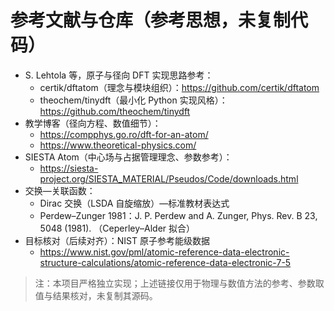 # 参考文献与仓库（参考思想，未复制代码）

- S. Lehtola 等，原子与径向 DFT 实现思路参考：
  - certik/dftatom（理念与模块组织）：https://github.com/certik/dftatom
  - theochem/tinydft（最小化 Python 实现风格）：https://github.com/theochem/tinydft
- 教学博客（径向方程、数值细节）：
  - https://compphys.go.ro/dft-for-an-atom/
  - https://www.theoretical-physics.com/
- SIESTA Atom（中心场与占据管理理念、参数参考）：
  - https://siesta-project.org/SIESTA_MATERIAL/Pseudos/Code/downloads.html
- 交换—关联函数：
  - Dirac 交换（LSDA 自旋缩放）—标准教材表达式
  - Perdew–Zunger 1981：J. P. Perdew and A. Zunger, Phys. Rev. B 23, 5048 (1981). （Ceperley–Alder 拟合）
- 目标核对（后续对齐）：NIST 原子参考能级数据
  - https://www.nist.gov/pml/atomic-reference-data-electronic-structure-calculations/atomic-reference-data-electronic-7-5

> 注：本项目严格独立实现；上述链接仅用于物理与数值方法的参考、参数取值与结果核对，未复制其源码。

